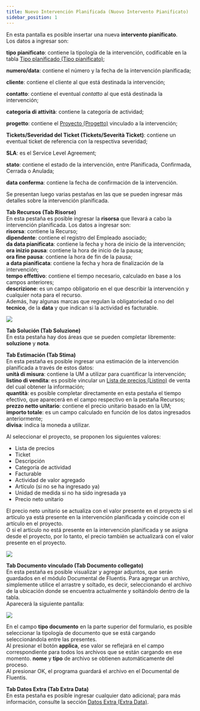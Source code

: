 ```yaml
---
title: Nuevo Intervención Planificada (Nuovo Intervento Pianificato)
sidebar_position: 1
---
```


En esta pantalla es posible insertar una nueva **intervento pianificato**.  
Los datos a ingresar son:

**tipo pianificato**: contiene la tipología de la intervención, codificable en la tabla [Tipo planificado (Tipo pianificato)](/docs/configurations/tables/project-management/planned-type/);  

**numero/data**: contiene el número y la fecha de la intervención planificada;  

**cliente**: contiene el cliente al que está destinada la intervención;  

**contatto**: contiene el eventual *contatto* al que está destinada la intervención;  

**categoria di attività**: contiene la categoría de actividad;  

**progetto**: contiene el [Proyecto (Progetto)](/docs/project-management/projects/search-projects-intro/) vinculado a la intervención;  

**Tickets/Severidad del Ticket (Tickets/Severità Ticket)**: contiene un eventual ticket de referencia con la respectiva severidad;  

**SLA**: es el Service Level Agreement;  

**stato**: contiene el estado de la intervención, entre Planificada, Confirmada, Cerrada o Anulada;  

**data conferma**: contiene la fecha de confirmación de la intervención.

Se presentan luego varias pestañas en las que se pueden ingresar más detalles sobre la intervención planificada.

**Tab Recursos (Tab Risorse)**  
En esta pestaña es posible ingresar la **risorsa** que llevará a cabo la intervención planificada. Los datos a ingresar son:  
**risorsa**: contiene la Recurso;  
**dipendente**: contiene el registro del Empleado asociado;  
**da data pianificata**: contiene la fecha y hora de inicio de la intervención;  
**ora inizio pausa**: contiene la hora de inicio de la pausa;  
**ora fine pausa**: contiene la hora de fin de la pausa;  
**a data pianificata**: contiene la fecha y hora de finalización de la intervención;  
**tempo effettivo**: contiene el tiempo necesario, calculado en base a los campos anteriores;  
**descrizione**: es un campo obligatorio en el que describir la intervención y cualquier nota para el recurso.  
Además, hay algunas marcas que regulan la obligatoriedad o no del **tecnico**, de la **data** y que indican si la actividad es facturable.

![](/img/it-it/project-management/planned-intervention/resource.png)

**Tab Solución (Tab Soluzione)**  
En esta pestaña hay dos áreas que se pueden completar libremente: **soluzione** y **nota**.

**Tab Estimación (Tab Stima)**  
En esta pestaña es posible ingresar una estimación de la intervención planificada a través de estos datos:  
**unità di misura**: contiene la UM a utilizar para cuantificar la intervención;  
**listino di vendita**: es posible vincular un [Lista de precios (Listino)](/docs/sales/sales-price-list/sales-price-list/insert-sales-price-list/) de venta del cual obtener la información;  
**quantità**: es posible completar directamente en esta pestaña el tiempo efectivo, que aparecerá en el campo respectivo en la pestaña Recursos;  
**prezzo netto unitario**: contiene el precio unitario basado en la UM;  
**importo totale**: es un campo calculado en función de los datos ingresados anteriormente;  
**divisa**: indica la moneda a utilizar.

Al seleccionar el proyecto, se proponen los siguientes valores:

- Lista de precios
- Ticket
- Descripción
- Categoría de actividad 
- Facturable
- Actividad de valor agregado
- Artículo (si no se ha ingresado ya)
- Unidad de medida si no ha sido ingresada ya
- Precio neto unitario

El precio neto unitario se actualiza con el valor presente en el proyecto si el artículo ya está presente en la intervención planificada y coincide con el artículo en el proyecto.  
O si el artículo no está presente en la intervención planificada y se asigna desde el proyecto, por lo tanto, el precio también se actualizará con el valor presente en el proyecto.

![](/img/it-it/project-management/planned-intervention/stima.png)

**Tab Documento vinculado (Tab Documento collegato)**  
En esta pestaña es posible visualizar y agregar adjuntos, que serán guardados en el módulo Documental de Fluentis. Para agregar un archivo, simplemente utilice el arrastre y soltado, es decir, seleccionando el archivo de la ubicación donde se encuentra actualmente y soltándolo dentro de la tabla.  
Aparecerá la siguiente pantalla:

![](/img/it-it/project-management/planned-intervention/document.png)

En el campo **tipo documento** en la parte superior del formulario, es posible seleccionar la tipología de documento que se está cargando seleccionándola entre las presentes.  
Al presionar el botón **applica**, ese valor se reflejará en el campo correspondiente para todos los archivos que se están cargando en ese momento. **nome** y **tipo** de archivo se obtienen automáticamente del proceso.  
Al presionar OK, el programa guardará el archivo en el Documental de Fluentis.

**Tab Datos Extra (Tab Extra Data)**  
En esta pestaña es posible ingresar cualquier dato adicional; para más información, consulte la sección [Datos Extra (Extra Data)](/docs/configurations/utility/extra-data/extradata/search-extradata/).